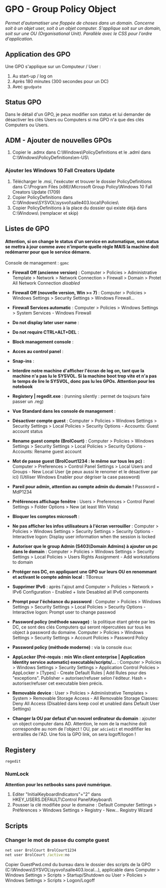# GPO - Group Policy Object

*Permet d'automatiser une floppée de choses dans un domain. Concerne soit à un objet user, soit à un objet computer. S'applique soit sur un domain, soit sur une OU (Organisational Unit). Parallèle avec le CSS pour l'ordre d'application.*

## Application des GPO

Une GPO s'applique sur un Computeur / User :
1. Au start-up / log on
2. Après 180 minutes (300 secondes pour un DC)
3. Avec `gpudpate` 

## Status GPO

Dans le détail d'un GPO, je peux modifier son status et lui demander de désactiver les clés Users ou Computers si ma GPO n'a que des clés Computers ou Users.

## ADM - Ajouter de nouvelles GPOs

1. Copier le .admx dans C:\Windows\PolicyDefinitions et le .adml dans C:\Windows\PolicyDefinitions\en-US\

### Ajouter les Windows 10 Fall Creators Update

1. Télécharger le .msi, l'exécuter et trouver le dossier PolicyDefinitions dans C:\Program Files (x86)\Microsoft Group Policy\Windows 10 Fall Creators Update (1709)
2. Copier PolicyDefinitions dans C:\Windows\SYSVOL\sysvol\salle403.local\Policies\
3. Copier PolicyDefinitions à la place du dossier qui existe déjà dans C:\Windows\ (remplacer et skip)

## Listes de GPO

#### Attention, si on change le status d'un service en automatique, son status se mettra à jour comme avec n'importe quelle règle MAIS la machine doit redémarrer pour que le service démarre.

Console de management : `gpmc`

* **Firewall Off (ancienne version)** : Computer > Policies > Administrative Template > Network > Network Connection > Firewall > Domain > Protet All Network Connection *disabled*
* **Firewall Off (nouvelle version, Win >= 7)** : Computer > Policies > Windows Settings > Security Settings > Windows Firewall...
* **Firewall Services automatic** : Computer > Policies > Windows Settings > System Services - Windows Firewall
* **Do not display later user name** :
* **Do not require CTRL+ALT+DEL** :
* **Block management console** :
* **Acces au control panel** :
* **Snap-ins** :
* **Interdire notre machine d'afficher l'écran de log on, tant que la machine n'a pas lu le SYSVOL. Si la machine boot trop vite et n'a pas le temps de lire le SYSVOL, donc pas lu les GPOs. Attention pour les notebook**
* **Registery | regedit.exe** : (running silently : permet de toujours faire passer un .reg)
* **Vue Standard dans les console de management** :
* **Désactiver compte guest** : Computer > Policies > Windows Settings > Security Settings > Local Policies > Security Options - Accounts: Guest account status
* **Rename guest compte (BrolCourt)** : Computer > Policies > Windows Settings > Security Settings > Local Policies > Security Options - Accounts: Rename guest account
* **Mot de passe guest (BrolCourt1234 : le même sur tous les pc)** : Computer > Preferences > Control Panel Settings > Local Users and Groups - New Local User (je peux aussi le renomer et le désactiver par ici) (Utiliser Windows Enabler pour dégriser la case password)
* **Pareil pour admin, attention au compte admin du domain !** Password = MdP1234
* **Préférences affichage fenêtre** : Users > Preferences > Control Panel Settings > Folder Options > New (at least Win Vista)
* **Bloquer les comptes microsoft** :
* **Ne pas afficher les infos utilisateurs à l'écran verrouiller** : Computer > Policies > Windows Settings > Security Settings > Security Options - Interactive logon: Display user information when the session is locked
* **Autoriser que le group Admin (S403\Domain Admins) à ajouter un pc dans le domain** : Computer > Policies > Windows Settings > Security Settings > Local Policies > Users Rights Assignment - Add workstations to domain
* **Protéger nos DC, en appliquant une GPO sur leurs OU en renommant et activant le compte admin local** : TBoreux
* **Supprimer IPv6** : après l'ajout amd Computer > Policies > Network > IPv6 Configuration - Enabled + liste Desabled all IPv6 components
* **Prompt pour l'échéance du password** : Computer > Policies > Windows Settings > Security Settings > Local Policies > Security Options - Interactive logon: Prompt user to change passwod
* **Password policy (méthode sauvage)** : la politique étant gérée par les DC, ce sont des clés Computers qui seront répercutées sur tous les object à password du domaine. Computer > Policies > Windows Settings > Security Settings > Account Policies > Password Policy
* **Password policy (méthode moderne)** : via la console `dsac`
* **AppLocker (Pré-requis : min Win client enterprise | Application Identity service automatic) executable/scripts/...** : Computer > Policies > Windows Settings > Security Settings > Application Control Policies > AppLocker > [Types] - Create Default Rules | Add Rules pour des "exceptions". Publisher = autoriser/refuser selon l'éditeur. Hash = autoriser/refuser cet executable bien précis.
* **Removable device** : User > Policies > Adminiistrative Templates > System > Removable Storage Access - All Removable Storage Classes: Deny All Access (Disabled dans keep cool et unabled dans Default User Settings)

* **Changer la OU par defaut d'un nouvel ordinateur du domain** : ajouter un object computer dans AD. Attention, le nom de la machine doit correspondre au nom de l'object ! OU, par `adciedit` et modififier les entrailles de l'AD. Une fois la GPO link, on sera logoff/logon !

## Registery

`regedit`

### NumLock

**Attention pour les netbooks sans pavé numérique.**

1. Editer "InitialKeyboardIndicators"="2" dans HKEY_USERS\.DEFAULT\Control Panel\Keyboard\
2. Pousser la clé modifiée pour le domaine : Default Computer Settings > Préférences > Windows Settings > Registry - New... Registry Wizard

## Scripts

### Changer le mot de passe du compte guest

```cmd
net user BrolCourt BrolCourt1234
net user BrolCourt /active:no
```

Copier GuestPwd.cmd du bureau dans le dossier des scripts de la GPO (C:\Windows\SYSVOL\sysvol\salle403.local\...), applicable dans Computer > Windows Settings > Scripts > Startup/Shutdown ou User > Policies > Windows Settings > Scripts > Logon/Logoff
